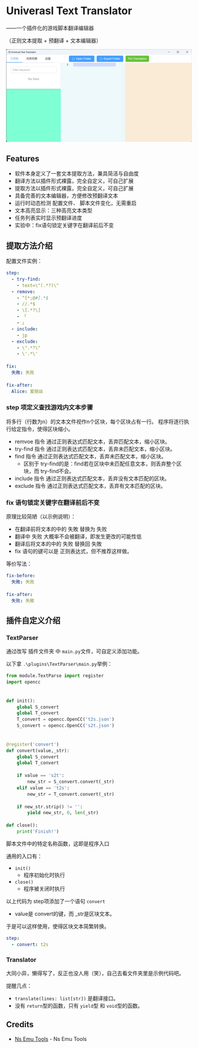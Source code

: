 # Univerasl Text Translator

——一个插件化的游戏脚本翻译编辑器

（正则文本提取 + 预翻译 + 文本编辑器）

![](./assets/UTT.png)

## Features

 - 软件本身定义了一套文本提取方法，兼具简洁与自由度
 - 翻译方法以插件形式裸露，完全自定义，可自己扩展
 - 提取方法以插件形式裸露，完全自定义，可自己扩展
 - 具备完善的文本编辑器，方便修改预翻译文本
 - 运行时动态检测 配置文件、 脚本文件变化，无需重启
 - 文本高亮显示：三种高亮文本类型
 - 任务列表实时显示预翻译进度
 - 实验中：fix语句锁定关键字在翻译前后不变

## 提取方法介绍

配置文件实例：
```yaml
step:
  - try-find: 
    - text=\"(.*?)\"
  - remove: 
    - ^[*;@#].*$
    - //.*$
    - \[.*?\]
    - 「
    - 」
  - include: 
    - jp
  - exclude: 
    - \".*?\"
    - \'.*\'

fix:
  失敗: 失败

fix-after:
  Alice: 爱丽丝  
```

### step 项定义查找游戏内文本步骤

将多行（行数为n）的文本文件视作n个区块，每个区块占有一行。
程序将逐行执行给定指令，使得区块缩小。

+ remvoe 指令 通过正则表达式匹配文本，丢弃匹配文本，缩小区块。
+ try-find 指令 通过正则表达式匹配文本，丢弃未匹配文本，缩小区块。
+ find 指令 通过正则表达式匹配文本，丢弃未匹配文本，缩小区块。
  + 区别于 try-find的是：find若在区块中未匹配任意文本，则丢弃整个区块，而 try-find不会。
+ include 指令 通过正则表达式匹配文本，丢弃没有文本匹配的区块。
+ exclude 指令 通过正则表达式匹配文本，丢弃有文本匹配的区块。

### fix 语句锁定关键字在翻译前后不变

原理比较简陋（以示例说明）：

+ 在翻译前将文本的中的 失敗 替换为 失败
+ 翻译中 失败 大概率不会被翻译，即发生更改的可能性低
+ 翻译后将文本的中的 失败 替换回 失敗
+ fix 语句的键可以是 正则表达式，但不推荐这样做。

等价写法：
```yaml
fix-before:
  失敗: 失败

fix-after:
  失败: 失敗  
```

## 插件自定义介绍

### TextParser

通过改写 插件文件夹 中 `main.py`文件，可自定义添加功能。

以下拿 `.\plugins\TextParser\main.py`举例：

```py
from module.TextParse import register
import opencc


def init():
    global S_convert
    global T_convert
    T_convert = opencc.OpenCC('t2s.json')
    S_convert = opencc.OpenCC('s2t.json')


@register('convert')
def convert(value,_str):
    global S_convert
    global T_convert

    if value == 's2t':
        new_str = S_convert.convert(_str)
    elif value == 't2s':
        new_str = T_convert.convert(_str)

    if new_str.strip() != '':
        yield new_str, 0, len(_str)

def close():
    print('Finish!')
```

脚本文件中的特定名称函数，这即是程序入口

通用的入口有：
+ `init()`
  + 程序初始化时执行
+ `close()`
  + 程序被关闭时执行

以上代码为 step项添加了一个语句 `convert`
+ value是 convert的键，而 _str是区块文本。

于是可以这样使用，使得区块文本简繁转换。
```yaml
step:
  - convert: t2s
```
### Translator

大同小异，懒得写了，反正也没人用（笑），自己去看文件夹里是示例代码吧。

提醒几点：
+ `translate(lines: list[str])` 是翻译接口。
+ 没有 `return`型的函数，只有 `yield`型 和 `void`型的函数。

## Credits

 - [Ns Emu Tools](https://github.com/triwinds/ns-emu-tools) - Ns Emu Tools
